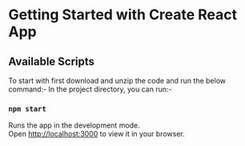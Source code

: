 # Getting Started with Create React App
## Available Scripts
To start with first download and unzip the code and run the below command:-
In the project directory, you can run:-
### `npm start`
Runs the app in the development mode.\
Open [http://localhost:3000](http://localhost:3000) to view it in your browser.
